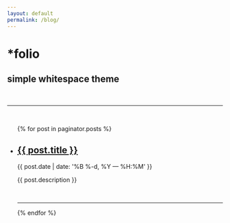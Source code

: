 ```yaml
---
layout: default
permalink: /blog/
---
```


<div class="header-bar">
    <h1>*folio</h1>
    <h2>simple whitespace theme</h2>
    <br/>
    <hr>
    <br/>
</div>


<ul class="post-list">
    {% for post in paginator.posts %}
    <li>
        <h2><a class="post-title" href="{{ post.url | prepend: site.baseurl }}">{{ post.title }}</a></h2>
        <p class="post-meta">{{ post.date | date: '%B %-d, %Y — %H:%M' }}</p>
        <p>{{ post.description }}</p>
        <br/>
        <hr/>
    </li>
    {% endfor %}
</ul>